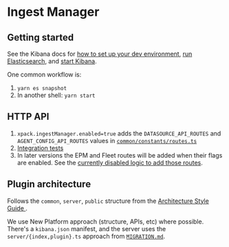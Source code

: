 # Ingest Manager

## Getting started
See the Kibana docs for [how to set up your dev environment](https://github.com/elastic/kibana/blob/master/CONTRIBUTING.md#setting-up-your-development-environment), [run Elasticsearch](https://github.com/elastic/kibana/blob/master/CONTRIBUTING.md#running-elasticsearch), and [start Kibana](https://github.com/elastic/kibana/blob/master/CONTRIBUTING.md#running-kibana).

One common workflow is:

 1. `yarn es snapshot`
 1. In another shell: `yarn start`

## HTTP API
  1. `xpack.ingestManager.enabled=true` adds the `DATASOURCE_API_ROUTES` and `AGENT_CONFIG_API_ROUTES` values in [`common/constants/routes.ts`](./common/constants/routes.ts)
  1. [Integration tests](../../test/api_integration/apis/ingest_manager/endpoints.ts)
  1. In later versions the EPM and Fleet routes will be added when their flags are enabled. See the [currently disabled logic to add those routes](https://github.com/jfsiii/kibana/blob/feature-ingest-manager/x-pack/plugins/ingest_manager/server/plugin.ts#L86-L90).

## Plugin architecture
Follows the `common`, `server`, `public` structure from the [Architecture Style Guide
](https://github.com/elastic/kibana/blob/master/style_guides/architecture_style_guide.md#file-and-folder-structure).

We use New Platform approach (structure, APIs, etc) where possible. There's a `kibana.json` manifest, and the server uses the `server/{index,plugin}.ts` approach from [`MIGRATION.md`](https://github.com/elastic/kibana/blob/master/src/core/MIGRATION.md#architecture). 